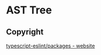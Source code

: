 # AST Tree

## Copyright

[typescript-eslint/packages - website](https://github.com/typescript-eslint/typescript-eslint/tree/main/packages/website/src/components/ast)
